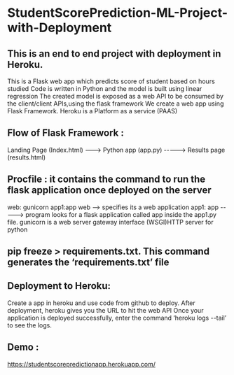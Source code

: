 # StudentScorePrediction-ML-Project-with-Deployment

## This is an end to end project with deployment in Heroku.
This is a Flask web app which predicts score of student  based on hours  studied
Code is written in Python and the model is built using linear regression
The created model is exposed as a web API to be consumed by the client/client APIs,using the flask framework
We create a web app using Flask Framework.
Heroku is a Platform as a service (PAAS)
## Flow of Flask Framework :

Landing Page (Index.html)  ---> Python app (app.py) -----> Results page (results.html)

## Procfile : it contains the command to run the flask application once deployed on the server

  web: gunicorn app1:app
 web --> specifies its a web application
 app1: app   -----> program looks for a flask application called app inside the app1.py file.
 gunicorn is a web server gateway interface (WSGI)HTTP server  for python 
## pip freeze > requirements.txt. This command generates the ‘requirements.txt’ file
## Deployment to Heroku:

Create a app in heroku and use code from github to deploy.
After deployment, heroku gives you the URL to hit the web API
Once your application is deployed successfully, enter the command ‘heroku logs --tail’ to see the logs.
## Demo : 
https://studentscorepredictionapp.herokuapp.com/
